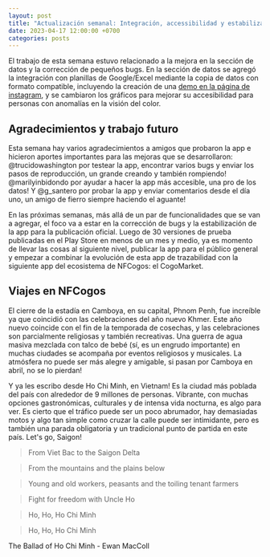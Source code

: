 ```yaml
---
layout: post
title: "Actualización semanal: Integración, accessibilidad y estabilización"
date: 2023-04-17 12:00:00 +0700
categories: posts
---
```


El trabajo de esta semana estuvo relacionado a la mejora en la sección de datos y la corrección de pequeños bugs. En la sección de datos se agregó la integración con planillas de Google/Excel mediante la copia de datos con formato compatible, incluyendo la creación de una [demo en la página de instagram](https://www.instagram.com/p/Cq7aBVLBi-i/), y se cambiaron los gráficos para mejorar su accesibilidad para personas con anomalías en la visión del color.

## Agradecimientos y trabajo futuro

Esta semana hay varios agradecimientos a amigos que probaron la app e hicieron aportes importantes para las mejoras que se desarrollaron:
@trucidowashington por testear la app, encontrar varios bugs y enviar los pasos de reproducción, un grande creando y también rompiendo! @marilyinbidondo por ayudar a hacer la app más accesible, una pro de los datos! Y @g_santero por probar la app y enviar comentarios desde el día uno, un amigo de fierro siempre haciendo el aguante!

En las próximas semanas, más allá de un par de funcionalidades que se van a agregar, el foco va a estar en la corrección de bugs y la estabilización de la app para la publicación oficial. Luego de 30 versiones de prueba publicadas en el Play Store en menos de un mes y medio, ya es momento de llevar las cosas al siguiente nivel, publicar la app para el público general y empezar a combinar la evolución de esta app de trazabilidad con la siguiente app del ecosistema de NFCogos: el CogoMarket.

## Viajes en NFCogos

El cierre de la estadía en Camboya, en su capital, Phnom Penh, fue increíble ya que coincidió con las celebraciones del año nuevo Khmer. Este año nuevo coincide con el fin de la temporada de cosechas, y las celebraciones son parcialmente religiosas y también recreativas. Una guerra de agua masiva mezclada con talco de bebé (sí, es un engrudo importante) en muchas ciudades se acompaña por eventos religiosos y musicales. La atmósfera no puede ser más alegre y amigable, si pasan por Camboya en abril, no se lo pierdan!

Y ya les escribo desde Ho Chi Minh, en Vietnam! Es la ciudad más poblada del país con alrededor de 9 millones de personas. Vibrante, con muchas opciones gastronómicas, culturales y de intensa vida nocturna, es algo para ver. Es cierto que el tráfico puede ser un poco abrumador, hay demasiadas motos y algo tan simple como cruzar la calle puede ser intimidante, pero es también una parada obligatoria y un tradicional punto de partida en este país. Let's go, Saigon!

> From Viet Bac to the Saigon Delta

> From the mountains and the plains below

> Young and old workers, peasants and the toiling tenant farmers

> Fight for freedom with Uncle Ho

> Ho, Ho, Ho Chi Minh

> Ho, Ho, Ho Chi Minh

The Ballad of Ho Chi Minh - Ewan MacColl
